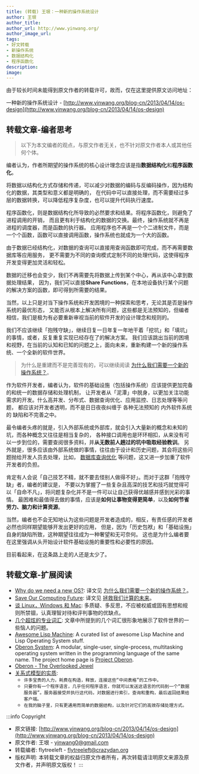 ```yaml
---
title: (转载) 王垠：一种新的操作系统设计
author: 王垠
author_title:
author_url: http://www.yinwang.org/
author_image_url:
tags:
- 好文转载
- 新操作系统
- 数据结构化
- 程序函数化
description:
image:
---
```


由于较长时间未能得到原文作者的转载许可，故而，仅在这里提供原文访问地址：

一种新的操作系统设计 - [http://www.yinwang.org/blog-cn/2013/04/14/os-design](http://www.yinwang.org/blog-cn/2013/04/14/os-design)

<!-- more -->

<!--
> 本转载文章已得到原文作者的转载许可，其权益归原文作者所有，若需转载，请先征得原文作者许可。
>
> 本转载文章不会对原文做任何除格式调整和拼写错误以外的调整和修改，以确保原文内容的完整性，
> 保证原文所要阐述的事实和思想不被曲解。
>
> 转载文章的主要目的是传播有价值的、面向未来的、能够产生积极意义的思想。阅读和思考时，
> 需摒弃旧有的成见和现有的认知，以开放包容的心态去对待和思索文章中的内容，去粗取精，以微薄之力逐步推动人类社会的进步。

我一直在试图利用程序语言的设计原理，设计一种超越“Unix 哲学”的操作系统。这里是我的设想：
- 这种系统里面的**程序间通信不使用无结构的字符串**，而是**使用带有类型和结构的数据**。在这样的系统里面，
  Unix 和其它类似操作系统（比如 Windows）里的所谓“应用程序”的概念基本上完全消失。
  系统由一个个很小的“函数”组成，每个函数都可以调用另外一个函数，通过参数传递数据。
  每个函数都可以手动或者自动并发执行。用现在的系统术语打个比方，这就像是所有代码都是“库”代码，
  而不存在独立的“可执行文件”。
- 由于**参数是数据结构而不是字符串**，这<u>避免了程序间通信繁琐的编码和解码过程</u>。使得“进程间通信”变得轻而易举。
  任何函数都可以调用另一个函数来处理特定类型的数据，这使得像 “OLE 嵌入”这样的机制变得极其简单。
- 所有**函数由同一种先进的高级程序语言写成**，所以函数间的调用完全不需要“翻译”。
  不存在 SQL injection 之类由于把程序当成字符串而产生的错误。
- 由于这种语言**不允许应用程序使用“指针运算”**，应用程序不可能产生 segfault 一类的错误。
  为了防止不良用户手动在机器码里面加入指针运算，系统的执行的代码不是完全的机器代码，
  而必须通过进一步的验证和转换之后才会被硬件执行。这有点像 JVM，但它直接运行在硬件之上，
  所以必须有一些 JVM 没有的功能，比如把内存里的数据结构自动换出到硬盘上，需要的时候再换进内存。
- 由于没有指针运算，系统可以直接使用“实地址”模式进行内存管理，从而不再需要现代处理器提供的内存映射机制以及 TLB。
  **内存的管理粒度是数据结构**，而不是页面。这使得内存访问和管理效率大幅提高，而且简化了处理器的设计。
  据 Kent Dybvig 的经验，这样的系统的内存使用效率要比 Unix 类的系统高一个数量级。
- 系统使用与应用程序相同的高级语言写成，至于**“系统调用”，不过是调用另外一个函数**。
  由于只有这些“系统驱动函数”才有对设备的“引用”，又因为系统没有指针运算，所以用户函数不可能绕过系统函数而非法访问硬件。
- 系统没有 Unix 式的“命令行”，它的**“shell”其实就是这种高级语言的 REPL**。
  用户可以在终端用可视化的结构编辑方式输入各种函数调用，从而启动进程的运行。
  所以你不需要像 Unix 一样另外设计一种毛病语言来“粘接”应用程序。
- 所有的数据都作为“结构”，保存在一个分布式的数据共享空间。同样的那个**系统语言可以被轻松地发送到远程机器，
  调用远程机器上的库代码，执行任意复杂的查询索引等动作，取回结果**。这种方式可以高效的完成数据库的功能，
  然而却比数据库简单很多。所谓的“查询语言”（比如 SQL，Datalog，Gremlin，Cypher）其实是多此一举，
  它们远远不如普通的程序语言强大。说是可以让用户“不需要编程，只提出问题”，然而它们所谓的“优化”是非常局限甚至不可能实现的，
  带来的麻烦远比直接编程还要多。逻辑式编程语言（比如 Prolog）其实跟 SQL 是一样的问题，一旦遇到复杂点的查询就效率低下。
  所以系统不使用关系式数据库，不需要 SQL，不需要 NoSQL，不需要 Datalog。
- 由于数据全都是结构化的，所以没有普通操作系统的无结构“文件系统”。**数据结构可能通过路径来访问，
  然而路径不是一个字符串或者字符串模式**。系统不使用正则表达式，而是一种类似 NFA 的数据结构，
  对它们的拆分和组合操作不会出现像字符串那样的问题，比如把 /a/b/ 和 /c/d 串接在一起就变成错误的 /a/b//c/d。
- <u>所有的数据在合适的时候被自动同步到磁盘，并且进行容错处理</u>，所以即使在机器掉电的情况，
  绝大部分的数据和进程能够在电源恢复后继续运行。
- <u>程序员和用户几乎完全不需要知道“数据库”或者“文件系统”的存在</u>。程序假设自己拥有无穷大的空间，可以任意的构造数据。
  根据硬件的能力，一些手动的存盘操作也可能是有必要的。
- 为了减少数据的移动，系统或者用户可以根据数据的位置，选择： 1）迁移数据，或者 2）**迁移处理数据的“进程”**。
  程序员不需要使用 MapReduce，Hadoop 等就能进行大规模并行计算，然而表达能力却比它们强大很多，
  因为它们全都使用同一种程序语言写成。

我曾经以为我是第一个想到这个做法的人。可是调查之后发现，很多人早就已经做出了类似的系统。Lisp Machine 似乎是其中最接近的一个。
[Oberon](http://www.yinwang.org/blog-cn/2013/03/07/oberon) 是另外一个。IBM System/38 是类似系统里面最老的一个。
最近一些年出现的还有微软的 [Singularity](http://research.microsoft.com/en-us/projects/Singularity)，
另外还有人试图把 JVM 和 Erlang VM 直接放到硬件上执行。

所以这篇文章的标题其实是错的，这不是一种“新的操作系统设计”。它看起来是新的，只不过因为我们现在用的操作系统忘记了它们本该是什么样子。
我也不该说它“超越了 Unix 哲学”，而应该说，所谓的 Unix 哲学其实是历史的倒退。
-->

## 转载文章-编者思考

> 以下为本文编者的观点，与原文作者无关，也不针对原文作者本人或其他任何个体。

编者认为，作者所期望的操作系统的核心设计理念应该是指**数据结构化**和**程序函数化**。

将数据以结构化方式存储和传递，可以减少对数据的编码与反编码操作，因为结构化的数据，其类型和意义都是明确的，
在代码中可以直接处理，而不需要经过多层的数据转换，可以降低程序复杂度，也可以提升代码执行速度。

程序函数化，则是数据结构化所导致的必然要求和结果。将程序函数化，则避免了进程调用的开销，
而且更有利于结构化的数据的交换。最终，操作系统就不再是进程的调度器，而是函数的执行器。
应用程序也不再是一个个二进制文件，而是一个个函数，函数可以直接调用函数，操作系统也就成为一个大的函数。

由于数据已经结构化，对数据的查询可以直接用查询函数即可完成，而不再需要数据库等应用服务，
更不需要为不同的查询模式定制不同的处理代码，这使得程序开发变得更加灵活和轻松。

数据的迁移也会变少，我们不再需要先将数据上传到某个中心，再从该中心拿到数据处理结果，
因为，我们可以直接**Share Functions**，在本地设备执行某个问题的解决方案的函数，即可得到所需要的结果。

当然，以上只是对当下操作系统和开发困境的一种探索和思考，无论其是否是操作系统的最优形态，
又能否从根本上解决所有问题，这些都是无法预知的，但编者相信，我们是极为有必要重新审视当前的软件开发的设计理念和规则的。

我们不应该继续「抱残守缺」，继续日复一日年复一年地干着「挖坑」和「填坑」的事情，或者，反复重复实现已经存在了的解决方案。
我们应该跳出当前的困境和视野，在当前的认知和已知的问题之上，面向未来，重新构建一个新的操作系统、一个全新的软件世界。

> 为什么是重建而不是完善现有的，可以继续阅读 [为什么我们需要一个新的操作系统？](./why-do-we-need-a-new-os)。

作为软件开发者，编者认为，软件的基础设施（包括操作系统）应该提供更加完备的和统一的数据存储和处理机制，
让开发者从「泥潭」中脱身，以更加关注功能需求的开发。什么高并发、分布式、数据查询优化、应用监控、日志处理等等问题，
都应该对开发者透明，而不是日日夜夜纠缠于 各种无法预知的 内外软件系统的 缺陷和不完善之中。

最令编者头疼的就是，引入外部系统或外部库，就会引入大量新的概念和未知的坑，而各种概念又往往是相当复杂的，
各种接口调用也是环环相扣，从来没有可以一步到位的，需要查阅很多资料，并**从无数前人趟过的坑中吸取经验教训**。
另外就是，很多应该由外部系统做的事情，往往由于设计和历史问题，其会将这些问题抛给开发人员去处理，比如，
[数据库查询优化](http://www.yinwang.org/blog-cn/2014/04/24/relational#%E5%85%B3%E7%B3%BB%E5%BC%8F%E6%A8%A1%E5%9E%8B%E7%9A%84%E5%B1%80%E9%99%90%E6%80%A7)
等问题，这又进一步加重了软件开发者的负担。

肯定有人会说「自己技艺不精，就不要去怪别人做得不好」。而对于这群「抱残守缺」者，编者的建议是，
不要以为掌握了一些复杂且高深的技艺和技巧就觉得可以「自命不凡」，将问题复杂化并不是一件可以让自己获得优越感并感到光彩的事情。
最困难和最值得去做的事情，应该是**如何让事物变得更简单**，以及**如何节省劳力、脑力和计算资源**。

当然，编者也不会无知地认为这些问题是开发者造成的，相反，有责任感的开发者必然也同样期望能够开发出更好的应用，
但是，因为「历史包袱」和「基础设施」自身的缺陷所致，这种期望往往成为一种奢望和无可奈何。
这也是为什么编者要在这里强调从头开始设计软件基础设施的重要性和必要性的原因。

目前看起来，在这条路上走的人还是太少了。

## 转载文章-扩展阅读

- [Why do we need a new OS?](https://3lproject.org/blog/why-do-we-need-a-new-os):
  译文见 [为什么我们需要一个新的操作系统？](./why-do-we-need-a-new-os)。
- [Save Our Computing Future](https://thintz.com/essays/save-our-computing-future):
  译文见 [拯救我们计算的未来](./save-our-computing-future)。
- [谈 Linux，Windows 和 Mac](http://www.yinwang.org/blog-cn/2013/03/07/linux-windows-mac):
  多质疑、多反思，不应被权威或固有思想和规则所禁锢，认真理智对待和评判事物的优缺点。
- [几个超炫的专业词汇](http://www.yinwang.org/blog-cn/2013/04/15/terminology):
  文章中所提到的几个词汇很形象地展示了软件世界的一些恼人的问题。
- [Awesome Lisp Machine](https://github.com/ghosthamlet/awesome-lisp-machine):
  A curated list of awesome Lisp Machine and Lisp Operating System stuff.
- [Oberon System](https://en.wikipedia.org/wiki/Oberon_(operating_system)):
  A modular, single-user, single-process, multitasking operating system written in the programming language of the same name.
  The project home page is [Project Oberon](http://www.projectoberon.com/).
- [Oberon - The Overlooked Jewel](https://pdfs.semanticscholar.org/d48b/ecdaf5c3d962e2778f804e8c64d292de408b.pdf)
- [关系式模型的实质](http://www.yinwang.org/blog-cn/2014/04/24/relational):
  - `许多宝贵的人力，耗费在构造，释放，连接这些“中间表格”的工作中。`
  - `只要你有一个程序语言，几乎任何程序语言，你就可以发送这语言的代码到一个“数据服务器”。服务器接受并执行这代码，对数据进行索引，查询和重构，最后返回结果给客户端。`
  - `在我的脑子里，只有更通用而简单的数据结构，以及针对它们的高效存储处理方式。`


:::info Copyright
- 原文链接: [http://www.yinwang.org/blog-cn/2013/04/14/os-design](http://www.yinwang.org/blog-cn/2013/04/14/os-design)
- 原文作者: 王垠 - [yinwang0@gmail.com ](mailto:yinwang0@gmail.com )
- 转载编者: flytreeleft - [flytreeleft@crazydan.org](mailto:flytreeleft@crazydan.org)
- 版权声明: 本转载文章的权益归原文作者所有，再次转载请注明原文来源及原文作者，并声明原文版权！
:::
